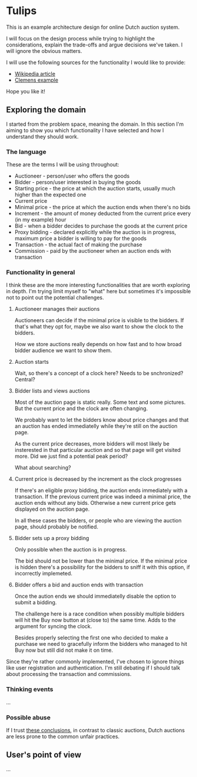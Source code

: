 # Tulips

This is an example architecture design for online Dutch auction system.

I will focus on the design process while trying to highlight the considerations, explain the trade-offs and argue decisions we've taken. I will ignore the obvious matters.

I will use the following sources for the functionality I would like to provide:

* [Wikipedia article](https://pl.wikipedia.org/wiki/Aukcja_holenderska)
* [Clemens example](https://clemens.pl/aukcje-holenderskie)

Hope you like it!

## Exploring the domain

I started from the problem space, meaning the domain. In this section I'm aiming to show you which functionality I have selected and how I understand they should work.

### The language

These are the terms I will be using throughout:

* Auctioneer - person/user who offers the goods
* Bidder - person/user interested in buying the goods
* Starting price - the price at which the auction starts, usually much higher than the expected one
* Current price 
* Minimal price - the price at which the auction ends when there's no bids
* Increment - the amount of money deducted from the current price every (in my example) hour
* Bid - when a bidder decides to purchase the goods at the current price
* Proxy bidding - declared explicitly while the auction is in progress, maximum price a bidder is willing to pay for the goods
* Transaction - the actual fact of making the purchase
* Commission - paid by the auctioneer when an auction ends with transaction

### Functionality in general

I think these are the more interesting functionalities that are worth exploring in depth. I'm trying limit myself to "what" here but sometimes it's impossible not to point out the potential challenges.

1. Auctioneer manages their auctions

    Auctioneers can decide if the minimal price is visible to the bidders. If that's what they opt for, maybe we also want to show the clock to the bidders.

    How we store auctions really depends on how fast and to how broad bidder audience we want to show them.

2. Auction starts

    Wait, so there's a concept of a clock here? Needs to be snchronized? Central?

3. Bidder lists and views auctions

    Most of the auction page is static really. Some text and some pictures. But the current price and the clock are often changing.

    We probably want to let the bidders know about price changes and that an auction has ended immediatelly while they're still on the auction page.

    As the current price decreases, more bidders will most likely be insterested in that particular auction and so that page will get visited more. Did we just find a potential peak period?

    What about searching?

4. Current price is decreased by the increment as the clock progresses

    If there's an eligible proxy bidding, the auction ends immediately with a transaction. If the previous current price was indeed a minimal price, the auction ends without any bids. Otherwise a new current price gets displayed on the auction page.

    In all these cases the bidders, or people who are viewing the auction page, should probably be notified.

5. Bidder sets up a proxy bidding

    Only possible when the auction is in progress.

    The bid should not be lower than the minimal price. If the minimal price is hidden there's a possibility for the bidders to sniff it with this option, if incorrectly implemeted.

6. Bidder offers a bid and auction ends with transaction

    Once the aution ends we should immediatelly disable the option to submit a bidding.

    The challenge here is a race condition when possibly multiple bidders will hit the Buy now button at (close to) the same time. Adds to the argument for syncing the clock.

    Besides properly selecting the first one who decided to make a purchase we need to gracefully inform the bidders who managed to hit Buy now but still did not make it on time.

Since they're rather commonly implemented, I've chosen to ignore things like user registration and authentication. I'm still debating if I should talk about processing the transaction and commissions.

### Thinking events

...

### Possible abuse

If I trust [these conclusions](https://clemens.pl/aukcje-holenderskie#bezpieczenstwo), in contrast to classic auctions, Dutch auctions are less prone to the common unfair practices.

## User's point of view

...
